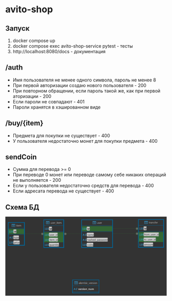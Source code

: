 # avito-shop

## Запуск
1. docker compose up
2. docker compose exec avito-shop-service pytest - тесты
3. http://localhost:8080/docs - документация

## /auth
* Имя пользователя не менее одного символа, пароль не менее 8
* При первой авторизации создаю нового пользователя - 200
* При повторном обращении, если пароль такой же, как при первой аторизации - 200
* Если пароли не совпадают - 401
* Пароли хранятся в хэшированном виде

## /buy/{item}
* Предмета для покупки не существует - 400
* У пользователя недостаточно монет для покупки предмета - 400

## sendCoin
* Сумма для перевода >= 0
* При переводе 0 монет или переводе самому себе никаких операций не выполняется - 200
* Если у пользователя недостаточно средств для перевода - 400
* Если адресата перевода не существует - 400

## Схема БД
![Alt text](database.gif)
